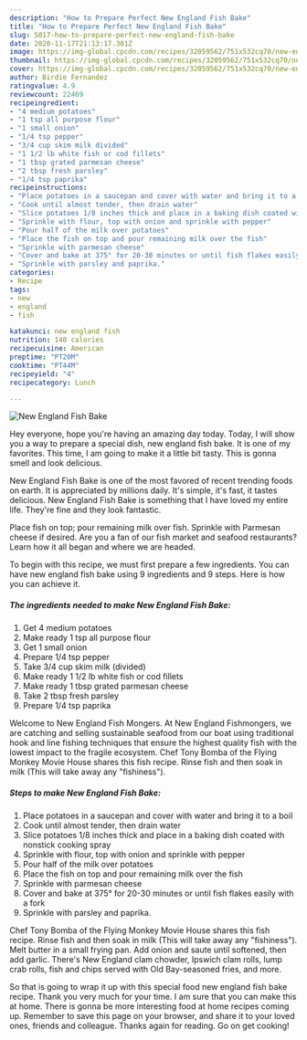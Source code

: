 ```yaml
---
description: "How to Prepare Perfect New England Fish Bake"
title: "How to Prepare Perfect New England Fish Bake"
slug: 5017-how-to-prepare-perfect-new-england-fish-bake
date: 2020-11-17T21:13:17.301Z
image: https://img-global.cpcdn.com/recipes/32059562/751x532cq70/new-england-fish-bake-recipe-main-photo.jpg
thumbnail: https://img-global.cpcdn.com/recipes/32059562/751x532cq70/new-england-fish-bake-recipe-main-photo.jpg
cover: https://img-global.cpcdn.com/recipes/32059562/751x532cq70/new-england-fish-bake-recipe-main-photo.jpg
author: Birdie Fernandez
ratingvalue: 4.9
reviewcount: 22469
recipeingredient:
- "4 medium potatoes"
- "1 tsp all purpose flour"
- "1 small onion"
- "1/4 tsp pepper"
- "3/4 cup skim milk divided"
- "1 1/2 lb white fish or cod fillets"
- "1 tbsp grated parmesan cheese"
- "2 tbsp fresh parsley"
- "1/4 tsp paprika"
recipeinstructions:
- "Place potatoes in a saucepan and cover with water and bring it to a boil"
- "Cook until almost tender, then drain water"
- "Slice potatoes 1/8 inches thick and place in a baking dish coated with nonstick cooking spray"
- "Sprinkle with flour, top with onion and sprinkle with pepper"
- "Pour half of the milk over potatoes"
- "Place the fish on top and pour remaining milk over the fish"
- "Sprinkle with parmesan cheese"
- "Cover and bake at 375° for 20-30 minutes or until fish flakes easily with a fork"
- "Sprinkle with parsley and paprika."
categories:
- Recipe
tags:
- new
- england
- fish

katakunci: new england fish 
nutrition: 140 calories
recipecuisine: American
preptime: "PT20M"
cooktime: "PT44M"
recipeyield: "4"
recipecategory: Lunch

---
```



![New England Fish Bake](https://img-global.cpcdn.com/recipes/32059562/751x532cq70/new-england-fish-bake-recipe-main-photo.jpg)

Hey everyone, hope you're having an amazing day today. Today, I will show you a way to prepare a special dish, new england fish bake. It is one of my favorites. This time, I am going to make it a little bit tasty. This is gonna smell and look delicious.

New England Fish Bake is one of the most favored of recent trending foods on earth. It is appreciated by millions daily. It's simple, it's fast, it tastes delicious. New England Fish Bake is something that I have loved my entire life. They're fine and they look fantastic.

Place fish on top; pour remaining milk over fish. Sprinkle with Parmesan cheese if desired. Are you a fan of our fish market and seafood restaurants? Learn how it all began and where we are headed.


To begin with this recipe, we must first prepare a few ingredients. You can have new england fish bake using 9 ingredients and 9 steps. Here is how you can achieve it.

<!--inarticleads1-->

##### The ingredients needed to make New England Fish Bake:

1. Get 4 medium potatoes
1. Make ready 1 tsp all purpose flour
1. Get 1 small onion
1. Prepare 1/4 tsp pepper
1. Take 3/4 cup skim milk (divided)
1. Make ready 1 1/2 lb white fish or cod fillets
1. Make ready 1 tbsp grated parmesan cheese
1. Take 2 tbsp fresh parsley
1. Prepare 1/4 tsp paprika


Welcome to New England Fish Mongers. At New England Fishmongers, we are catching and selling sustainable seafood from our boat using traditional hook and line fishing techniques that ensure the highest quality fish with the lowest impact to the fragile ecosystem. Chef Tony Bomba of the Flying Monkey Movie House shares this fish recipe. Rinse fish and then soak in milk (This will take away any &#34;fishiness&#34;). 

<!--inarticleads2-->

##### Steps to make New England Fish Bake:

1. Place potatoes in a saucepan and cover with water and bring it to a boil
1. Cook until almost tender, then drain water
1. Slice potatoes 1/8 inches thick and place in a baking dish coated with nonstick cooking spray
1. Sprinkle with flour, top with onion and sprinkle with pepper
1. Pour half of the milk over potatoes
1. Place the fish on top and pour remaining milk over the fish
1. Sprinkle with parmesan cheese
1. Cover and bake at 375° for 20-30 minutes or until fish flakes easily with a fork
1. Sprinkle with parsley and paprika.


Chef Tony Bomba of the Flying Monkey Movie House shares this fish recipe. Rinse fish and then soak in milk (This will take away any &#34;fishiness&#34;). Melt butter in a small frying pan. Add onion and saute until softened, then add garlic. There&#39;s New England clam chowder, Ipswich clam rolls, lump crab rolls, fish and chips served with Old Bay-seasoned fries, and more. 

So that is going to wrap it up with this special food new england fish bake recipe. Thank you very much for your time. I am sure that you can make this at home. There is gonna be more interesting food at home recipes coming up. Remember to save this page on your browser, and share it to your loved ones, friends and colleague. Thanks again for reading. Go on get cooking!
